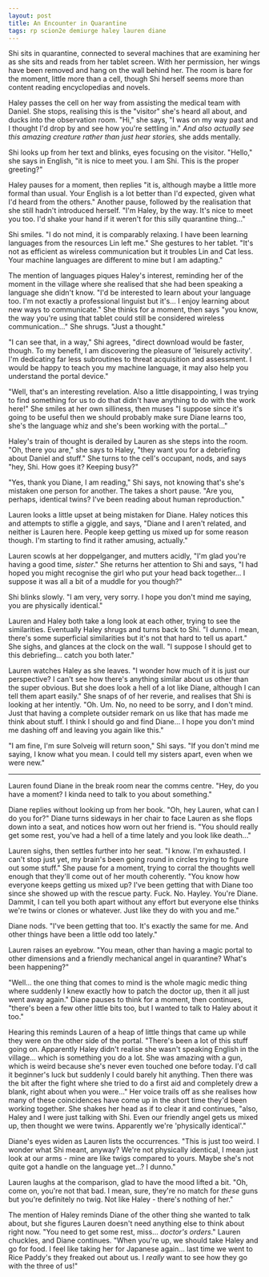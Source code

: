 ```yaml
---
layout: post
title: An Encounter in Quarantine
tags: rp scion2e demiurge haley lauren diane
---
```


Shi sits in quarantine, connected to several machines that are examining her as she sits and reads from her tablet screen. With her permission, her wings have been removed and hang on the wall behind her. The room is bare for the moment, little more than a cell, though Shi herself seems more than content reading encyclopedias and novels.

Haley passes the cell on her way from assisting the medical team with Daniel. She stops, realising this is the "visitor" she's heard all about, and ducks into the observation room. "Hi," she says, "I was on my way past and I thought I'd drop by and see how you're settling in." *And also actually see this amazing creature rather than just hear stories,* she adds mentally.

Shi looks up from her text and blinks, eyes focusing on the visitor. "Hello," she says in English, "it is nice to meet you. I am Shi. This is the proper greeting?"

Haley pauses for a moment, then replies "it is, although maybe a little more formal than usual. Your English is a lot better than I'd expected, given what I'd heard from the others." Another pause, followed by the realisation that she still hadn't introduced herself. "I'm Haley, by the way. It's nice to meet you too. I'd shake your hand if it weren't for this silly quarantine thing..."

Shi smiles. "I do not mind, it is comparably relaxing. I have been learning languages from the resources Lin left me." She gestures to her tablet. "It's not as efficient as wireless communication but it troubles Lin and Cat less. Your machine languages are different to mine but I am adapting."

The mention of languages piques Haley's interest, reminding her of the moment in the village where she realised that she had been speaking a language she didn't know. "I'd be interested to learn about your language too. I'm not exactly a professional linguist but it's... I enjoy learning about new ways to communicate." She thinks for a moment, then says "you know, the way you're using that tablet could still be considered wireless communication..." She shrugs. "Just a thought."

"I can see that, in a way," Shi agrees, "direct download would be faster, though. To my benefit, I am discovering the pleasure of 'leisurely activity'. I'm dedicating far less subroutines to threat acquisition and assessment. I would be happy to teach you my machine language, it may also help you understand the portal device."

"Well, that's an interesting revelation. Also a little disappointing, I was trying to find something for us to do that didn't have anything to do with the work here!" She smiles at her own silliness, then muses "I suppose since it's going to be useful then we should probably make sure Diane learns too, she's the language whiz and she's been working with the portal..."

Haley's train of thought is derailed by Lauren as she steps into the room. "Oh, there you are," she says to Haley, "they want you for a debriefing about Daniel and stuff." She turns to the cell's occupant, nods, and says "hey, Shi. How goes it? Keeping busy?"

"Yes, thank you Diane, I am reading," Shi says, not knowing that's she's mistaken one person for another. The takes a short pause. "Are you, perhaps, identical twins? I've been reading about human reproduction."

Lauren looks a little upset at being mistaken for Diane. Haley notices this and attempts to stifle a giggle, and says, "Diane and I aren't related, and neither is Lauren here. People keep getting us mixed up for some reason though. I'm starting to find it rather amusing, actually."

Lauren scowls at her doppelganger, and mutters acidly, "I'm glad you're having a good time, *sister*." She returns her attention to Shi and says, "I had hoped you might recognise the girl who put your head back together... I suppose it was all a bit of a muddle for you though?"

Shi blinks slowly. "I am very, very sorry. I hope you don't mind me saying, you are physically identical."

Lauren and Haley both take a long look at each other, trying to see the similarities. Eventually Haley shrugs and turns back to Shi. "I dunno. I mean, there's some superficial similarities but it's not that hard to tell us apart." She sighs, and glances at the clock on the wall. "I suppose I should get to this debriefing... catch you both later."

Lauren watches Haley as she leaves. "I wonder how much of it is just our perspective? I can't see how there's anything similar about us other than the super obvious. But she does look a hell of a lot like Diane, although I can tell them apart easily." She snaps of of her reverie, and realises that Shi is looking at her intently. "Oh. Um. No, no need to be sorry, and I don't mind. Just that having a complete outsider remark on us like that has made me think about stuff. I think I should go and find Diane... I hope you don't mind me dashing off and leaving you again like this."

"I am fine, I'm sure Solveig will return soon," Shi says. "If you don't mind me saying, I know what you mean. I could tell my sisters apart, even when we were new."

---

Lauren found Diane in the break room near the comms centre. "Hey, do you have a moment? I kinda need to talk to you about something."

Diane replies without looking up from her book. "Oh, hey Lauren, what can I do you for?" Diane turns sideways in her chair to face Lauren as she flops down into a seat, and notices how worn out her friend is. "You should really get some rest, you've had a hell of a time lately and you look like death..."

Lauren sighs, then settles further into her seat. "I know. I'm exhausted. I can't stop just yet, my brain's been going round in circles trying to figure out some stuff." She pause for a moment, trying to corral the thoughts well enough that they'll come out of her mouth coherently. "You know how everyone keeps getting us mixed up? I've been getting that with Diane too since she showed up with the rescue party. Fuck. No. Hayley. You're Diane. Dammit, I can tell you both apart without any effort but everyone else thinks we're twins or clones or whatever. Just like they do with you and me."

Diane nods. "I've been getting that too. It's exactly the same for me. And other things have been a little odd too lately."

Lauren raises an eyebrow. "You mean, other than having a magic portal to other dimensions and a friendly mechanical angel in quarantine? What's been happening?"

"Well... the one thing that comes to mind is the whole magic medic thing where suddenly I knew exactly how to patch the doctor up, then it all just went away again." Diane pauses to think for a moment, then continues, "there's been a few other little bits too, but I wanted to talk to Haley about it too."

Hearing this reminds Lauren of a heap of little things that came up while they were on the other side of the portal. "There's been a lot of this stuff going on. Apparently Haley didn't realise she wasn't speaking English in the village... which is something you do a lot. She was amazing with a gun, which is weird because she's never even touched one before today. I'd call it beginner's luck but suddenly I could barely hit anything. Then there was the bit after the fight where she tried to do a first aid and completely drew a blank, right about when you were..." Her voice trails off as she realises how many of these coincidences have come up in the short time they'd been working together. She shakes her head as if to clear it and continues, "also, Haley and I were just talking with Shi. Even our friendly angel gets us mixed up, then thought we were twins. Apparently we're 'physically identical'."

Diane's eyes widen as Lauren lists the occurrences. "This is just too weird. I wonder what Shi meant, anyway? We're not physically identical, I mean just look at our arms - mine are like twigs compared to yours. Maybe she's not quite got a handle on the language yet...? I dunno."

Lauren laughs at the comparison, glad to have the mood lifted a bit. "Oh, come on, you're not that bad. I mean, sure, they're no match for *these* guns but you're definitely no twig. Not like Haley - there's nothing of her."

The mention of Haley reminds Diane of the other thing she wanted to talk about, but she figures Lauren doesn't need anything else to think about right now. "You need to get some rest, miss... *doctor's orders*." Lauren chuckles, and Diane continues. "When you're up, we should take Haley and go for food. I feel like taking her for Japanese again... last time we went to Rice Paddy's they freaked out about us. I *really* want to see how they go with the three of us!"

